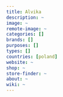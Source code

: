 ```yaml
---
title: Alvika
description: ~
image: ~
remote-image: ~
categories: []
brands: []
purposes: []
types: []
countries: [poland]
website: ~
shop: ~
store-finder: ~
about: ~
wiki: ~
---
```

